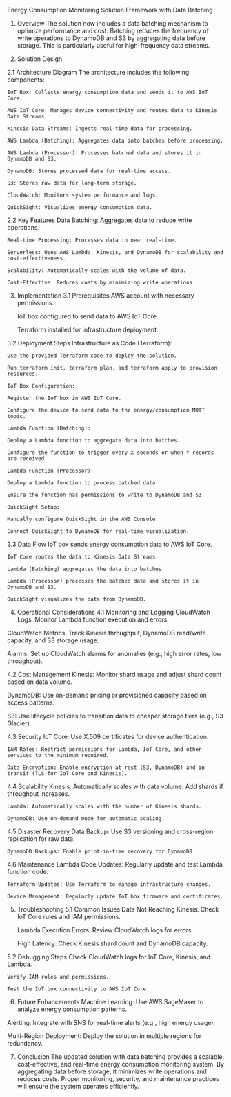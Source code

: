 Energy Consumption Monitoring Solution Framework with Data Batching
1. Overview
  The solution now includes a data batching mechanism to optimize performance and cost. Batching reduces the frequency of write operations to DynamoDB and S3 by aggregating data before storage. This is particularly useful for high-frequency data streams.

2. Solution Design
   
  2.1 Architecture Diagram
    The architecture includes the following components:
  
    IoT Box: Collects energy consumption data and sends it to AWS IoT Core.
    
    AWS IoT Core: Manages device connectivity and routes data to Kinesis Data Streams.
    
    Kinesis Data Streams: Ingests real-time data for processing.
    
    AWS Lambda (Batching): Aggregates data into batches before processing.
  
    AWS Lambda (Processor): Processes batched data and stores it in DynamoDB and S3.
    
    DynamoDB: Stores processed data for real-time access.
    
    S3: Stores raw data for long-term storage.
    
    CloudWatch: Monitors system performance and logs.
    
    QuickSight: Visualizes energy consumption data.

  2.2 Key Features
    Data Batching: Aggregates data to reduce write operations.
    
    Real-time Processing: Processes data in near real-time.
    
    Serverless: Uses AWS Lambda, Kinesis, and DynamoDB for scalability and cost-effectiveness.
    
    Scalability: Automatically scales with the volume of data.
    
    Cost-Effective: Reduces costs by minimizing write operations.

3. Implementation
  3.1 Prerequisites
    AWS account with necessary permissions.
    
    IoT box configured to send data to AWS IoT Core.
    
    Terraform installed for infrastructure deployment.

  3.2 Deployment Steps
    Infrastructure as Code (Terraform):
    
    Use the provided Terraform code to deploy the solution.
    
    Run terraform init, terraform plan, and terraform apply to provision resources.
    
    IoT Box Configuration:
    
    Register the IoT box in AWS IoT Core.
    
    Configure the device to send data to the energy/consumption MQTT topic.
    
    Lambda Function (Batching):
    
    Deploy a Lambda function to aggregate data into batches.
    
    Configure the function to trigger every X seconds or when Y records are received.
    
    Lambda Function (Processor):

    Deploy a Lambda function to process batched data.
    
    Ensure the function has permissions to write to DynamoDB and S3.
    
    QuickSight Setup:
    
    Manually configure QuickSight in the AWS Console.
    
    Connect QuickSight to DynamoDB for real-time visualization.

  3.3 Data Flow
    IoT box sends energy consumption data to AWS IoT Core.
    
    IoT Core routes the data to Kinesis Data Streams.
    
    Lambda (Batching) aggregates the data into batches.
    
    Lambda (Processor) processes the batched data and stores it in DynamoDB and S3.
    
    QuickSight visualizes the data from DynamoDB.

4. Operational Considerations
  4.1 Monitoring and Logging
  CloudWatch Logs: Monitor Lambda function execution and errors.
  
  CloudWatch Metrics: Track Kinesis throughput, DynamoDB read/write capacity, and S3 storage usage.
  
  Alarms: Set up CloudWatch alarms for anomalies (e.g., high error rates, low throughput).

  4.2 Cost Management
  Kinesis: Monitor shard usage and adjust shard count based on data volume.
  
  DynamoDB: Use on-demand pricing or provisioned capacity based on access patterns.

  S3: Use lifecycle policies to transition data to cheaper storage tiers (e.g., S3 Glacier).

  4.3 Security
    IoT Core: Use X.509 certificates for device authentication.
    
    IAM Roles: Restrict permissions for Lambda, IoT Core, and other services to the minimum required.
    
    Data Encryption: Enable encryption at rest (S3, DynamoDB) and in transit (TLS for IoT Core and Kinesis).
  
  4.4 Scalability
    Kinesis: Automatically scales with data volume. Add shards if throughput increases.
    
    Lambda: Automatically scales with the number of Kinesis shards.
    
    DynamoDB: Use on-demand mode for automatic scaling.
  
  4.5 Disaster Recovery
    Data Backup: Use S3 versioning and cross-region replication for raw data.
    
    DynamoDB Backups: Enable point-in-time recovery for DynamoDB.

  4.6 Maintenance
    Lambda Code Updates: Regularly update and test Lambda function code.
    
    Terraform Updates: Use Terraform to manage infrastructure changes.
  
    Device Management: Regularly update IoT box firmware and certificates.

5. Troubleshooting
  5.1 Common Issues
    Data Not Reaching Kinesis: Check IoT Core rules and IAM permissions.
    
    Lambda Execution Errors: Review CloudWatch logs for errors.
    
    High Latency: Check Kinesis shard count and DynamoDB capacity.

  5.2 Debugging Steps
    Check CloudWatch logs for IoT Core, Kinesis, and Lambda.
    
    Verify IAM roles and permissions.

    Test the IoT box connectivity to AWS IoT Core.

6. Future Enhancements
  Machine Learning: Use AWS SageMaker to analyze energy consumption patterns.
  
  Alerting: Integrate with SNS for real-time alerts (e.g., high energy usage).
  
  Multi-Region Deployment: Deploy the solution in multiple regions for redundancy.

7. Conclusion
  The updated solution with data batching provides a scalable, cost-effective, and real-time energy consumption monitoring system. By aggregating data before storage, it minimizes write operations and reduces costs. Proper monitoring, security, and maintenance practices will ensure the system operates efficiently.
